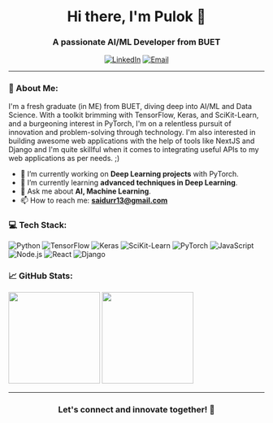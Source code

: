 <h1 align="center">Hi there, I'm Pulok 👋</h1>
<h3 align="center">A passionate AI/ML Developer from BUET</h3>

<p align="center">
  <a href="https://www.linkedin.com/in/mdsaidurrahmanpulok/"><img src="https://img.shields.io/badge/-LinkedIn-%230077B5.svg?&style=for-the-badge&logo=linkedin&logoColor=white" alt="LinkedIn"></a>
  <a href="mailto:saidurr13@gmail.com"><img src="https://img.shields.io/badge/-Email-%23EA4335.svg?&style=for-the-badge&logo=Gmail&logoColor=white" alt="Email"></a>
</p>

---

### 🤖 About Me:

I'm a fresh graduate (in ME) from BUET, diving deep into AI/ML and Data Science. With a toolkit brimming with TensorFlow, Keras, and SciKit-Learn, and a burgeoning interest in PyTorch, I'm on a relentless pursuit of innovation and problem-solving through technology. I'm also interested in building awesome web applications with the help of tools like NextJS and Django and I'm quite skillful when it comes to integrating useful APIs to my web applications as per needs. ;)

- 🔭 I’m currently working on **Deep Learning projects** with PyTorch.
- 🌱 I’m currently learning **advanced techniques in Deep Learning**.
- 💬 Ask me about **AI, Machine Learning**.
- 📫 How to reach me: **saidurr13@gmail.com**

### 💻 Tech Stack:

![Python](https://img.shields.io/badge/-Python-%233776AB.svg?&style=for-the-badge&logo=python&logoColor=white)
![TensorFlow](https://img.shields.io/badge/-TensorFlow-%23FF6F00.svg?&style=for-the-badge&logo=TensorFlow&logoColor=white)
![Keras](https://img.shields.io/badge/-Keras-%23D00000.svg?&style=for-the-badge&logo=Keras&logoColor=white)
![SciKit-Learn](https://img.shields.io/badge/-SciKit_Learn-%23F7931E.svg?&style=for-the-badge&logo=scikit-learn&logoColor=white)
![PyTorch](https://img.shields.io/badge/-PyTorch-%23EE4C2C.svg?&style=for-the-badge&logo=PyTorch&logoColor=white)
![JavaScript](https://img.shields.io/badge/-JavaScript-%23F7DF1E.svg?&style=for-the-badge&logo=javascript&logoColor=black)
![Node.js](https://img.shields.io/badge/-Node.js-%23339933.svg?&style=for-the-badge&logo=node.js&logoColor=white)
![React](https://img.shields.io/badge/-React-%2361DAFB.svg?&style=for-the-badge&logo=react&logoColor=black)
![Django](https://img.shields.io/badge/-Django-%23092E20.svg?&style=for-the-badge&logo=django&logoColor=white)

### 📈 GitHub Stats:

<p>
  <img height="180em" src="https://github-readme-stats.vercel.app/api?username=saidurpulok&show_icons=true&hide_border=true&&count_private=true&include_all_commits=true" />
  <img height="180em" src="https://github-readme-stats.vercel.app/api/top-langs/?username=saidurpulok&exclude_repo=github-readme-stats,saidurpulok.github.io&hide_border=true&layout=compact&langs_count=8"/>
</p>

---

<h3 align="center">Let's connect and innovate together! 🚀</h3>
